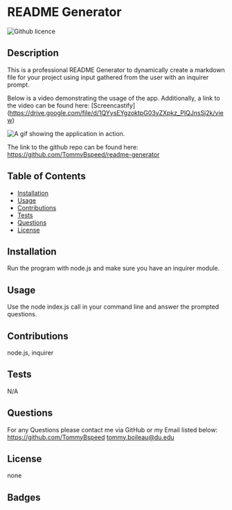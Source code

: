 # README Generator

![Github licence](http://img.shields.io/badge/license-none-success.svg)

## Description

This is a professional README Generator to dynamically create a markdown file for your project using input gathered from the user with an inquirer prompt.

Below is a video demonstrating the usage of the app. Additionally, a link to the video can be found here: [Screencastify] (https://drive.google.com/file/d/1QYysEYgzoktpG03yZXpkz_PlQJnsSj2k/view)

![A gif showing the application in action.](<Assets/Images/Untitled_ Aug 26, 2022 3_20 PM.gif>)

The link to the github repo can be found here: https://github.com/TommyBspeed/readme-generator

## Table of Contents

- [Installation](#installation)
- [Usage](#usage)
- [Contributions](#contributions)
- [Tests](#tests)
- [Questions](#questions)
- [License](#license)

## Installation

Run the program with node.js and make sure you have an inquirer module.

## Usage

Use the node index.js call in your command line and answer the prompted questions.

## Contributions

node.js, inquirer

## Tests

N/A

## Questions

For any Questions please contact me via GitHub or my Email listed below:
https://github.com/TommyBspeed
tommy.boileau@du.edu

## License

none

## Badges
